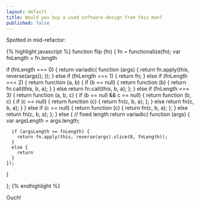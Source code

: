 ```yaml
---
layout: default
title: Would you buy a used software design from this man?
published: false
---
```


Spotted in mid-refactor:

{% highlight javascript %}
function flip (fn) {
  fn = functionalize(fn);
  var fnLength = fn.length
  
  if (fnLength === 0) {
    return variadic( function (args) {
      return fn.apply(this, reverse(args));
    });
  }
  else if (fnLength === 1) {
    return fn;
  }
  else if (fnLength === 2) {
    return function (a, b) {
      if (b == null) {
        return function (b) {
          return fn.call(this, b, a);
        }
      }
      else return fn.call(this, b, a);
    };
  }
  else if (fnLength === 3) {
    return function (a, b, c) {
      if (b == null && c == null) {
        return function (b, c) {
          if (c == null) {
            return function (c) {
              return fn(c, b, a);
            };
          }
          else return fn(c, b, a);
        }
      }
      else if (c == null) {
        return function (c) {
          return fn(c, b, a);
        };
      }
      else return fn(c, b, a);
    };
  }
  else {
    // fixed length
    return variadic( function (args) {
      var argsLength = args.length;
      
      if (argsLength >= fnLength) {
        return fn.apply(this, reverse(args).slice(0, fnLength));
      }
      else {
        return 
      }
    });
  }

};
{% endhighlight %}

Ouch!
